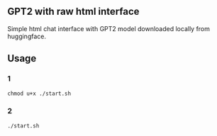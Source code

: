 ## GPT2 with raw html interface

Simple html chat interface with GPT2 model downloaded locally from huggingface.

## Usage

### 1

`chmod u+x ./start.sh`

### 2

`./start.sh`


